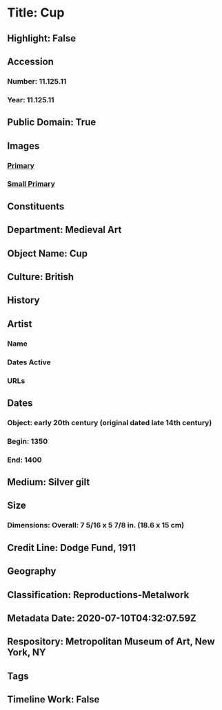 # Title: Cup
## Highlight: False
## Accession
### Number: 11.125.11
### Year: 11.125.11
## Public Domain: True
## Images
### [Primary](https://images.metmuseum.org/CRDImages/md/original/tem1112511.jpg)
### [Small Primary](https://images.metmuseum.org/CRDImages/md/web-large/tem1112511.jpg)
## Constituents
## Department: Medieval Art
## Object Name: Cup
## Culture: British
## History
## Artist
### Name
### Dates Active
### URLs
## Dates
### Object: early 20th century (original dated late 14th century)
### Begin: 1350
### End: 1400
## Medium: Silver gilt
## Size
### Dimensions: Overall: 7 5/16 x 5 7/8 in. (18.6 x 15 cm)
## Credit Line: Dodge Fund, 1911
## Geography
## Classification: Reproductions-Metalwork
## Metadata Date: 2020-07-10T04:32:07.59Z
## Respository: Metropolitan Museum of Art, New York, NY
## Tags
## Timeline Work: False
